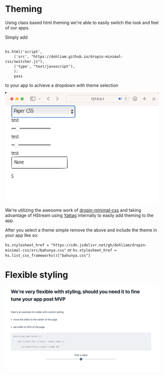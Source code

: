 # Theming

Using class based html theming we're able to easily switch the look and feel of our apps.

Simply add

```

hs.html('script',
    ('src', "https://dohliam.github.io/dropin-minimal-css/switcher.js"),
    ('type', "text/javascript"),
    ):
    pass

```

to your app to achieve a dropdown with theme selection

![Demo of theme selection](./theming.png "Dropdown to select theme")


We're utilizing the awesome work of [dropin-minimal-css](https://github.com/dohliam/dropin-minimal-css) and taking advantage of HStream using [Yattag](https://www.yattag.org) internally to easily add theming to the app.

After you select a theme simple remove the above and include the theme in your app like so:

`hs.stylesheet_href = "https://cdn.jsdelivr.net/gh/dohliam/dropin-minimal-css/src/bahunya.css"`
or
`hs.stylesheet_href = hs.list_css_frameworks()["bahunya.css"]`


# Flexible styling

![Demo of custom css styling](./custom_styling_screenshot.png "Styling with custom CSS")
